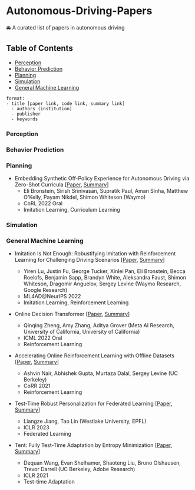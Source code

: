 # Autonomous-Driving-Papers
🚘 A curated list of papers in autonomous driving

## Table of Contents
* [Perception](#perception)
* [Behavior Prediction](#behavior-prediction)
* [Planning](#planning)
* [Simulation](#simulation)
* [General Machine Learning](#general-machine-learning)

```
format:
- title [paper link, code link, summary link]
  - authors (institution)
  - publisher
  - keywords
```

### Perception

### Behavior Prediction

### Planning

- Embedding Synthetic Off-Policy Experience for Autonomous Driving via Zero-Shot Curricula [[Paper](https://openreview.net/forum?id=cF1dxVGxic-), [Summary](https://github.com/ejjun92/Autonomous-Driving-Papers/issues/2#issue-1766793203)]
  - Eli Bronstein, Sirish Srinivasan, Supratik Paul, Aman Sinha, Matthew O'Kelly, Payam Nikdel, Shimon Whiteson (Waymo)
  - CoRL 2022 Oral
  - Imitation Learning, Curriculum Learning

    
### Simulation

### General Machine Learning

- Imitation Is Not Enough: Robustifying Imitation with Reinforcement Learning for Challenging Driving Scenarios [[Paper](https://arxiv.org/abs/2212.11419), [Summary](https://github.com/ejjun92/Autonomous-Driving-Papers/issues/1#issue-1762768235)]
  - Yiren Lu, Justin Fu, George Tucker, Xinlei Pan, Eli Bronstein, Becca Roelofs, Benjamin Sapp, Brandyn White, Aleksandra Faust, Shimon Whiteson, Dragomir Anguelov, Sergey Levine (Waymo Research, Google Research)
  - ML4AD@NeurIPS 2022
  - Imitation Learning, Reinforcement Learning
 
- Online Decision Transformer [[Paper](https://proceedings.mlr.press/v162/zheng22c/zheng22c.pdf), [Summary](https://github.com/ejjun92/Autonomous-Driving-Papers/issues/3#issue-1769076735)]
  - Qinqing Zheng, Amy Zhang, Aditya Grover (Meta AI Research, University of California, University of California)
  - ICML 2022 Oral
  - Reinforcement Learning
 
- Accelerating Online Reinforcement Learning with Offline Datasets [[Paper](https://arxiv.org/pdf/2006.09359), [Summary](https://github.com/ejjun92/Autonomous-Driving-Papers/issues/4#issue-1770679922)]
  - Ashvin Nair, Abhishek Gupta, Murtaza Dalal, Sergey Levine (UC Berkeley)
  - CoRR 2021
  - Reinforcement Learning

- Test-Time Robust Personalization for Federated Learning [[Paper](https://openreview.net/pdf?id=3aBuJEza5sq), [Summary](https://github.com/ejjun92/Autonomous-Driving-Papers/issues/5#issue-1776125813)]
  - Liangze Jiang, Tao Lin (Westlake University, EPFL)
  - ICLR 2023
  - Federated Learning
 
- Tent: Fully Test-Time Adaptation by Entropy Minimization [[Paper](https://openreview.net/pdf?id=uXl3bZLkr3c), [Summary](https://github.com/ejjun92/Autonomous-Driving-Papers/issues/6#issue-1785078933)]
  - Dequan Wang, Evan Shelhamer, Shaoteng Liu, Bruno Olshausen, Trevor Darrell (UC Berkeley, Adobe Research)
  - ICLR 2021
  - Test-time Adaptation
